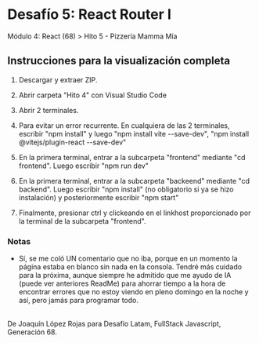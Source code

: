 <h1>Desafío 5: React Router I</h1>
<p>Módulo 4: React (68) > Hito 5 - Pizzería Mamma Mía</p>

<h2>Instrucciones para la visualización completa</h2>

<ol>
 <li><p>Descargar y extraer ZIP.</p></li>
 <li><p>Abrir carpeta "Hito 4" con Visual Studio Code</p></li>
 <li><p>Abrir 2 terminales. </p></li>
 <li><p>Para evitar un error recurrente. En cualquiera de las 2 terminales, escribir "npm install" y luego "npm install vite --save-dev", "npm install @vitejs/plugin-react --save-dev"</p></li>
 <li><p>En la primera terminal, entrar a la subcarpeta "frontend" mediante "cd frontend". Luego escribir "npm run dev"</p></li>
 <li><p>En la primera terminal, entrar a la subcarpeta "backeend" mediante "cd backend". Luego escribir "npm install" (no obligatorio si ya se hizo instalación) y posteriormente escribir "npm start"</p></li>
 <li><p>Finalmente, presionar ctrl y clickeando en el linkhost proporcionado por la terminal de la subcarpeta "frontend".</p></li>
</ol>


<h3>Notas</h3>
<ul>
 <li><p>Sí, se me coló UN comentario que no iba, porque en un momento la página estaba en blanco sin nada en la consola. Tendré más cuidado para la próxima, aunque siempre he admitido que me ayudo de IA (puede ver anteriores ReadMe) para ahorrar tiempo a la hora de encontrar errores que no estoy viendo en pleno domingo en la noche y así, pero jamás para programar todo.</p></li>
</ul>

<p><br>De Joaquín López Rojas para Desafío Latam, FullStack Javascript, Generación 68.</p>
